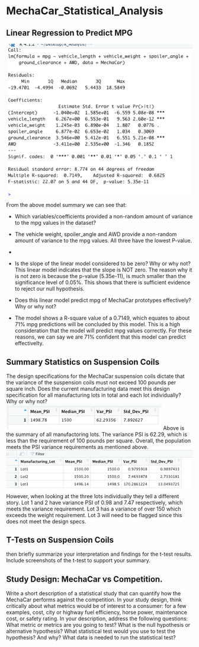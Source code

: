 # MechaCar_Statistical_Analysis

## Linear Regression to Predict MPG
![image](https://github.com/icheung487/MechaCar_Statistical_Analysis/blob/main/Images/Summary.png)

From the above model summary we can see that: 
* Which variables/coefficients provided a non-random amount of variance to the mpg values in the dataset?
* The vehicle weight, spoiler_angle and AWD provide a non-random amount of variance to the mpg values.  All three have the lowest P-value. 
*
* Is the slope of the linear model considered to be zero? Why or why not?
This linear model indicates that the slope is NOT zero.  The reason why it is not zero is because the p-value (5.35e-11), is much smaller than the significance level of 0.05%. This shows that there is sufficient evidence to reject our null hypothesis. 

* Does this linear model predict mpg of MechaCar prototypes effectively? Why or why not?
* The model shows a R-square value of a 0.7149, which equates to about 71% mpg predictions will be concluded by this model.  This is a high consideration that the model will predict mpg values correctly.  For these reasons, we can say we are 71% confident that this model can predict effectivelty. 


## Summary Statistics on Suspension Coils
The design specifications for the MechaCar suspension coils dictate that the variance of the suspension coils must not exceed 100 pounds per square inch. Does the current manufacturing data meet this design specification for all manufacturing lots in total and each lot individually? Why or why not?
![image](https://github.com/icheung487/MechaCar_Statistical_Analysis/blob/main/Images/total_summary.png)
Above is the summary of all manufactoring lots.  The variance PSI is 62.29, which is less than the requirement of 100 pounds per square.  Overall, the population meets the PSI variance requirements as mentioned above. 
![image](https://github.com/icheung487/MechaCar_Statistical_Analysis/blob/main/Images/lot_summary.png)
However, when looking at the three lots individually they tell a different story.  Lot 1 and 2 have variance PSI of 0.98 and 7.47 respectively, which meets the variance requirement.  Lot 3 has a variance of over 150 which exceeds the weight requirement.  Lot 3 will need to be flagged since this does not meet the design specs. 

## T-Tests on Suspension Coils
then briefly summarize your interpretation and findings for the t-test results. Include screenshots of the t-test to support your summary.

## Study Design: MechaCar vs Competition.
Write a short description of a statistical study that can quantify how the MechaCar performs against the competition. In your study design, think critically about what metrics would be of interest to a consumer: for a few examples, cost, city or highway fuel efficiency, horse power, maintenance cost, or safety rating.
In your description, address the following questions:
What metric or metrics are you going to test?
What is the null hypothesis or alternative hypothesis?
What statistical test would you use to test the hypothesis? And why?
What data is needed to run the statistical test?
